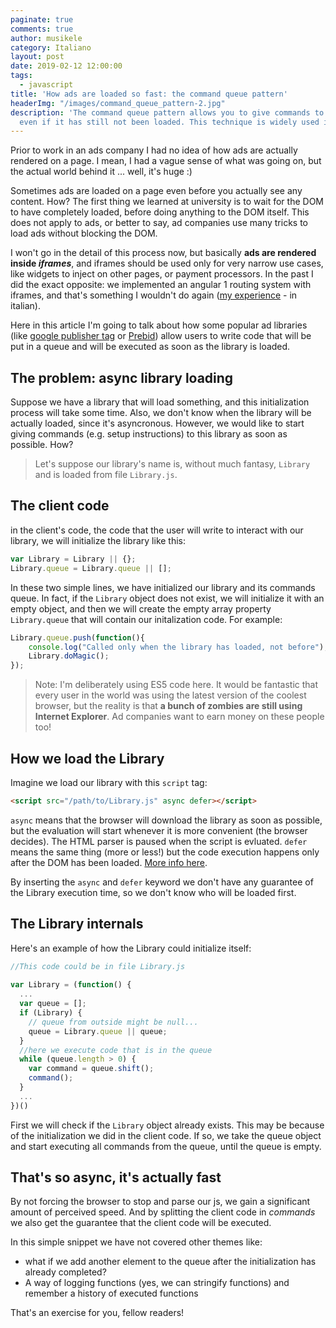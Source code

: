 ```yaml
---
paginate: true
comments: true
author: musikele
category: Italiano
layout: post
date: 2019-02-12 12:00:00
tags:
  - javascript
title: 'How ads are loaded so fast: the command queue pattern'
headerImg: "/images/command_queue_pattern-2.jpg"
description: 'The command queue pattern allows you to give commands to your library,
  even if it has still not been loaded. This technique is widely used in advertising. '
---
```


Prior to work in an ads company I had no idea of how ads are actually rendered on a page. I mean, I had a vague sense of what was going on, but the actual world behind it ... well, it's huge :)

Sometimes ads are loaded on a page even before you actually see any content. How? The first thing we learned at university is to wait for the DOM to have completely loaded, before doing anything to the DOM itself. This does not apply to ads, or better to say, ad companies use many tricks to load ads without blocking the DOM.

I won't go in the detail of this process now, but basically **ads are rendered inside _iframes_**, and iframes should be used only for very narrow use cases, like widgets to inject on other pages, or payment processors. In the past I did the exact opposite: we implemented an angular 1 routing system with iframes, and that's something I wouldn't do again ([my experience](https://michelenasti.com/2015/05/iframe-safari-ios-e-la-lotta-allultimo-millisecondo/) - in italian).

Here in this article I'm going to talk about how some popular ad libraries (like [google publisher tag](https://support.google.com/admanager/answer/1638622?hl=en&ref_topic=4390039) or [Prebid](http://prebid.org/dev-docs/getting-started.html)) allow users to write code that will be put in a queue and will be executed as soon as the library is loaded.

## The problem: async library loading

Suppose we have a library that will load something, and this initialization process will take some time. Also, we don't know when the library will be actually loaded, since it's asyncronous. However, we would like to start giving commands (e.g. setup instructions) to this library as soon as possible. How?

> Let's suppose our library's name is, without much fantasy, `Library` and is loaded from file `Library.js`.

## The client code

in the client's code, the code that the user will write to interact with our library, we will initialize the library like this:

```javascript
var Library = Library || {}; 
Library.queue = Library.queue || [];
```

In these two simple lines, we have initialized our library and its commands queue. In fact, if the `Library` object does not exist, we will initialize it with an empty object, and then we will create the empty array property `Library.queue` that will contain our initalization code. For example:

```javascript
Library.queue.push(function(){
	console.log("Called only when the library has loaded, not before");
	Library.doMagic();
});
```

> Note: I'm deliberately using ES5 code here. It would be fantastic that every user in the world was using the latest version of the coolest browser, but the reality is that **a bunch of zombies are still using Internet Explorer**. Ad companies want to earn money on these people too!

## How we load the Library

Imagine we load our library with this `script` tag:

```html
<script src="/path/to/Library.js" async defer></script>
```

`async` means that the browser will download the library as soon as possible, but the evaluation will start whenever it is more convenient (the browser decides). The HTML parser is paused when the script is evluated. `defer` means the same thing (more or less!) but the code execution happens only after the DOM has been loaded. [More info here](https://www.growingwiththeweb.com/2014/02/async-vs-defer-attributes.html "async vs defer").

By inserting the `async` and `defer` keyword we don't have any guarantee of the Library execution time, so we don't know who will be loaded first.

## The Library internals

Here's an example of how the Library could initialize itself:

```javascript
//This code could be in file Library.js 
 
var Library = (function() {
  ...
  var queue = []; 
  if (Library) {
    // queue from outside might be null... 
    queue = Library.queue || queue;
  } 
  //here we execute code that is in the queue
  while (queue.length > 0) {
    var command = queue.shift(); 
    command();
  }
  ...
})()
```

First we will check if the `Library` object already exists. This may be because of the initialization we did in the client code. If so, we take the queue object and start executing all commands from the queue, until the queue is empty.

## That's so async, it's actually fast

By not forcing the browser to stop and parse our js, we gain a significant amount of perceived speed. And by splitting the client code in _commands_ we also get the guarantee that the client code will be executed.

In this simple snippet we have not covered other themes like:

* what if we add another element to the queue after the initialization has already completed?
* A way of logging functions (yes, we can stringify functions) and remember a history of executed functions

That's an exercise for you, fellow readers!
